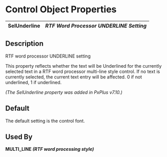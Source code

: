 # Control Object Properties

**SelUnderline** |  **_RTF Word Processor UNDERLINE Setting_**  
---|---  
  
## Description

RTF word processor UNDERLINE setting

This property reflects whether the text will be Underlined for the currently selected text in a RTF word processor multi-line style control. If no text is currently selected, the current text entry will be affected. 0 if not underlined, 1 if underlined.

_(The SelUnderline property was added in PxPlus v7.10.)_

## Default

The default setting is the control font.

## Used By

**MULTI_LINE _(RTF word processing style)_**
